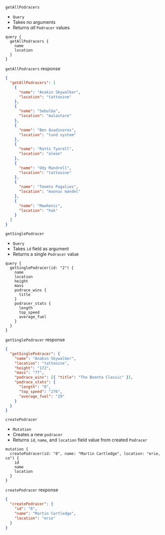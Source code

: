 `getAllPodracers`

- `Query`
- Takes no arguments
- Returns _all_ `Podracer` values

```
query {
  getAllPodracers {
    name
    location
  }
}
```

`getAllPodracers` response

```json
{
  "getAllPodracers": [
    {
      "name": "Anakin Skywalker",
      "location": "tattooine"
    },
    {
      "name": "Sebulba",
      "location": "malastare"
    },
    {
      "name": "Ben Quadinaros",
      "location": "tund system"
    },
    {
      "name": "Ratts Tyerell",
      "location": "aleen"
    },
    {
      "name": "Ody Mandrell",
      "location": "tattooine"
    },
    {
      "name": "Teemto Pagalies",
      "location": "moonus mandel"
    },
    {
      "name": "Mawhonic",
      "location": "hok"
    }
  ]
}
```

`getSinglePodracer`

- `Query`
- Takes `id` field as argument
- Returns a single `Podracer` value

```
query {
  getSinglePodracer(id: "2") {
    name
    location
    height
    mass
    podrace_wins {
      title
    }
    podracer_stats {
      length
      top_speed
      average_fuel
    }
  }
}
```

`getSinglePodracer` response

```json
{
  "getSinglePodracer": {
    "name": "Anakin Skywalker",
    "location": "tattooine",
    "height": "172",
    "mass": "77",
    "podrace_wins": [{ "title": "The Boonta Classic" }],
    "podrace_stats": {
      "length": "8",
      "top_speed": "276",
      "average_fuel": "29"
    }
  }
}
```

`createPodracer`

- `Mutation`
- Creates a new `podracer`
- Returns `id`, `name`, and `location` field value from created `Podracer`

```
mutation {
  createPodracer(id: "8", name: "Martin Cartledge", location: "erie, co") {
    id
    name
    location
  }
}
```

`createPodracer` response

```json
{
  "createPodracer": {
    "id": "8",
    "name": "Martin Cartledge",
    "location": "erie"
  }
}
```
